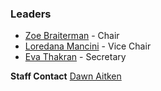 ### Leaders
* [Zoe Braiterman](mailto:zoe.braiterman@owasp.org) - Chair 
* [Loredana Mancini](mailto:loredana.mancini@owasp.org) - Vice Chair 
* [Eva Thakran](mailto:eva.thakran@owasp.org) - Secretary

**Staff Contact**
[Dawn Aitken](mailto:dawn.aitken@owasp.com)



